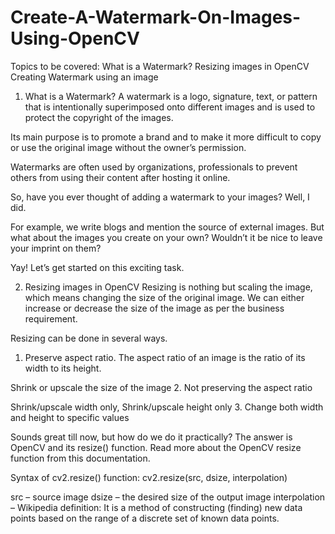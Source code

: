 # Create-A-Watermark-On-Images-Using-OpenCV


Topics to be covered:
What is a Watermark?
Resizing images in OpenCV
Creating Watermark using an image
1. What is a Watermark?
A watermark is a logo, signature, text, or pattern that is intentionally superimposed onto different images and is used to protect the copyright of the images.

Its main purpose is to promote a brand and to make it more difficult to copy or use the original image without the owner’s permission.

Watermarks are often used by organizations, professionals to prevent others from using their content after hosting it online.

So, have you ever thought of adding a watermark to your images? Well, I did.

For example, we write blogs and mention the source of external images. But what about the images you create on your own? Wouldn’t it be nice to leave your imprint on them?

Yay! Let’s get started on this exciting task.

2. Resizing images in OpenCV
Resizing is nothing but scaling the image, which means changing the size of the original image. We can either increase or decrease the size of the image as per the business requirement.

Resizing can be done in several ways.

1. Preserve aspect ratio. The aspect ratio of an image is the ratio of its width to its height.

Shrink or upscale the size of the image
2. Not preserving the aspect ratio

Shrink/upscale width only, Shrink/upscale height only
3. Change both width and height to specific values

Sounds great till now, but how do we do it practically? The answer is OpenCV and its resize() function. Read more about the OpenCV resize function from this documentation.

Syntax of cv2.resize() function:
cv2.resize(src, dsize, interpolation)

src – source image
dsize – the desired size of the output image
interpolation – Wikipedia definition: It is a method of constructing (finding) new data points based on the range of a discrete set of known data points.
